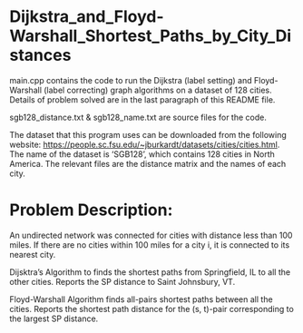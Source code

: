 # Dijkstra_and_Floyd-Warshall_Shortest_Paths_by_City_Distances

main.cpp contains the code to run the Dijkstra (label setting) and Floyd-Warshall (label correcting) graph algorithms on a dataset of 128 cities. Details of problem solved are in the last paragraph of this README file.

sgb128_distance.txt & sgb128_name.txt are source files for the code.

The dataset that this program uses can be downloaded from the following website:
https://people.sc.fsu.edu/~jburkardt/datasets/cities/cities.html. The name of the dataset is
‘SGB128’, which contains 128 cities in North America. The relevant files are the distance matrix
and the names of each city.

# Problem Description: 
An undirected network was connected for cities with distance less than 100 miles. If there are no cities within 100 miles for a city i, it is connected to its nearest city. 

Dijsktra’s Algorithm to finds the shortest paths from Springfield, IL to all the other cities. Reports the SP distance to Saint Johnsbury, VT.

Floyd-Warshall Algorithm finds all-pairs shortest paths between all the cities. Reports the shortest path distance for the (s, t)-pair corresponding to the largest SP distance.
